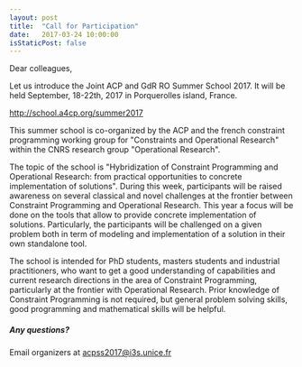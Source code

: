 ```yaml
---
layout: post
title:  "Call for Participation"
date:   2017-03-24 10:00:00
isStaticPost: false
---
```


Dear colleagues,

Let us introduce the Joint ACP and GdR RO Summer School 2017. It will be held September, 18-22th, 2017 in Porquerolles island, France.

http://school.a4cp.org/summer2017

This summer school is co-organized by the ACP and the french constraint programming working group for "Constraints and Operational Research" within the CNRS research group "Operational Research".

The topic of the school is "Hybridization of Constraint Programming and Operational Research: from practical opportunities to concrete implementation of solutions".
During this week, participants will be raised awareness on several classical and novel challenges at the frontier between Constraint Programming and Operational Research. This year a focus will be done on the tools that allow to provide concrete implementation of solutions. Particularly, the participants will be challenged on a given problem both in term of modeling and implementation of a solution in their own standalone tool. 

The school is intended for PhD students, masters students and industrial practitioners, who want to get a good understanding of capabilities and current research directions in the area of Constraint Programming, particularly at the frontier with Operational Research. Prior knowledge of Constraint Programming is not required, but general problem solving skills, good programming and mathematical skills will be helpful.


##### Any questions? 
Email organizers at [acpss2017@i3s.unice.fr](mailto:acpss2017@i3s.unice.fr)
